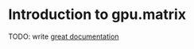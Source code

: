 # Introduction to gpu.matrix

TODO: write [great documentation](http://jacobian.org/writing/what-to-write/)
